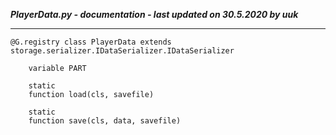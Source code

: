 ***PlayerData.py - documentation - last updated on 30.5.2020 by uuk***
___

    @G.registry class PlayerData extends storage.serializer.IDataSerializer.IDataSerializer

        variable PART

        static
        function load(cls, savefile)

        static
        function save(cls, data, savefile)